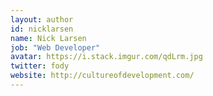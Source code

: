 ```yaml
---
layout: author
id: nicklarsen
name: Nick Larsen
job: "Web Developer"
avatar: https://i.stack.imgur.com/qdLrm.jpg
twitter: fody
website: http://cultureofdevelopment.com/
---
```

